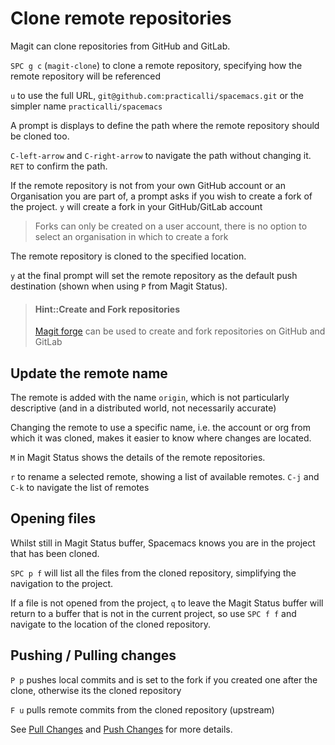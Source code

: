 # Clone remote repositories

Magit can clone repositories from GitHub and GitLab.

`SPC g c` (`magit-clone`) to clone a remote repository, specifying how the remote repository will be referenced

`u` to use the full URL, `git@github.com:practicalli/spacemacs.git` or the simpler name `practicalli/spacemacs`

A prompt is displays to define the path where the remote repository should be cloned too.

`C-left-arrow` and `C-right-arrow` to navigate the path without changing it.  `RET` to confirm the path.

<!-- {% youtube %} -->
<!-- https://www.youtube.com/embed/AdEOazt1rD0#t=3m50s?autoplay=1loop=1 -->
<!-- {% endyoutube %} -->

If the remote repository is not from your own GitHub account or an Organisation you are part of, a prompt asks if you wish to create a fork of the project.  `y` will create a fork in your GitHub/GitLab account

> Forks can only be created on a user account, there is no option to select an organisation in which to create a fork

The remote repository is cloned to the specified location.

`y` at the final prompt will set the remote repository as the default push destination (shown when using `P` from Magit Status).


> #### Hint::Create and Fork repositories
> [Magit forge](../forge/) can be used to create and fork repositories on GitHub and GitLab


## Update the remote name

The remote is added with the name `origin`, which is not particularly descriptive (and in a distributed world, not necessarily accurate)

Changing the remote to use a specific name, i.e. the account or org from which it was cloned, makes it easier to know where changes are located.

`M` in Magit Status shows the details of the remote repositories.

`r` to rename a selected remote, showing a list of available remotes. `C-j` and `C-k` to navigate the list of remotes


## Opening files

Whilst still in Magit Status buffer, Spacemacs knows you are in the project that has been cloned.

`SPC p f` will list all the files from the cloned repository, simplifying the navigation to the project.

If a file is not opened from the project, `q` to leave the Magit Status buffer will return to a buffer that is not in the current project, so use `SPC f f` and navigate to the location of the cloned repository.


## Pushing / Pulling changes

`P p` pushes local commits and is set to the fork if you created one after the clone, otherwise its the cloned repository

`F u` pulls remote commits from the cloned repository (upstream)

See [Pull Changes](pull-changes.md) and [Push Changes](push-changes.md) for more details.
